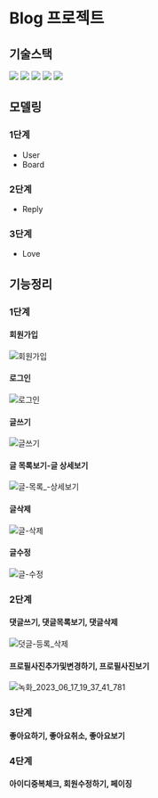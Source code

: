 # Blog 프로젝트

## 기술스택
  <img src="https://img.shields.io/badge/JDK 11-0094F5?style=for-the-badge&logo=openjdk&logoColor=black?labelColor=white"> <img src="https://img.shields.io/badge/Springboot 2.7.8-6DB33F?style=for-the-badge&logo=springboot&logoColor=black"> <img src="https://img.shields.io/badge/MyBatis-4B5562?style=for-the-badge&logoColor=black"> <img src="https://img.shields.io/badge/h2-9999FF?style=for-the-badge&logoColor=black"> <img src="https://img.shields.io/badge/JSP-4398CC?style=for-the-badge&logoColor=black">
  
## 모델링
### 1단계
- User
- Board
### 2단계
- Reply
### 3단계
- Love

## 기능정리
### 1단계
#### 회원가입
![회원가입](https://github.com/jiyeon950510/newBlog/assets/122354247/8da6316c-9184-4cd6-89e8-b1812b5b35cf)
#### 로그인
![로그인](https://github.com/jiyeon950510/newBlog/assets/122354247/6d241b08-75fa-430a-a918-64fe7865f688)
#### 글쓰기
![글쓰기](https://github.com/jiyeon950510/newBlog/assets/122354247/9e2d5c2a-63be-4e9e-97b0-7cdeeab5dc66)
#### 글 목록보기-글 상세보기
![글-목록_-상세보기](https://github.com/jiyeon950510/newBlog/assets/122354247/f63c5cc7-0da4-403e-9f66-bd84948de3cb)
#### 글삭제
![글-삭제](https://github.com/jiyeon950510/buyer3/assets/122354247/cd923334-e0de-4dc3-9f32-3cfdb412308e)
#### 글수정
![글-수정](https://github.com/jiyeon950510/buyer3/assets/122354247/e9d1d9d0-4b25-4043-a3b7-07e5fc51b67d)

### 2단계
#### 댓글쓰기, 댓글목록보기, 댓글삭제
![덧글-등록_삭제](https://github.com/jiyeon950510/newBlog/assets/122354247/58a8168f-140f-4f58-9932-03b8c39e18af)

#### 프로필사진추가및변경하기, 프로필사진보기
![녹화_2023_06_17_19_37_41_781](https://github.com/jiyeon950510/newBlog/assets/122354247/0e12bffa-b636-4952-89ad-632e41120322)


### 3단계
#### 좋아요하기, 좋아요취소, 좋아요보기

### 4단계
#### 아이디중복체크, 회원수정하기, 페이징


